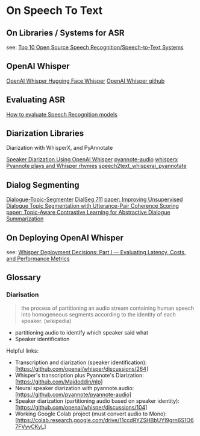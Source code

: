 # On Speech To Text


## On Libraries / Systems for ASR
see:
[Top 10 Open Source Speech Recognition/Speech-to-Text Systems](https://fosspost.org/open-source-speech-recognition/)


## OpenAI Whisper

[OpenAI Whisper ](https://openai.com/research/whisper)
[Hugging Face Whisper](https://huggingface.co/openai/whisper-medium)
[OpenAI Whisper github](https://github.com/openai/whisper#python-usage)


## Evaluating ASR

[How to evaluate Speech Recognition models](https://www.assemblyai.com/blog/how-to-evaluate-speech-recognition-models/)


## Diarization Libraries

Diarization with WhisperX, and PyAnnotate

[Speaker Diarization Using OpenAI Whisper](https://github.com/MahmoudAshraf97/whisper-diarization)
[pyannote-audio](https://github.com/pyannote/pyannote-audio)
[whisperx](https://github.com/m-bain/whisperX)
[Pyannote plays and Whisper rhymes](https://github.com/Majdoddin/nlp)
[speech2text_whisperai_pyannotate](https://github.com/luisroque/large_laguage_models/blob/main/speech2text_whisperai_pyannotate.py#L112)


## Dialog Segmenting

[Dialogue-Topic-Segmenter](https://github.com/lxing532/Dialogue-Topic-Segmenter)
[DialSeg 711](https://github.com/xyease/TADAM)
[paper: Improving Unsupervised Dialogue Topic Segmentation with Utterance-Pair Coherence Scoring](https://aclanthology.org/2021.sigdial-1.18.pdf)
[paper: Topic-Aware Contrastive Learning for Abstractive Dialogue Summarization](https://browse.arxiv.org/pdf/2109.04994.pdf)


## On Deploying OpenAI Whisper

see:
[Whisper Deployment Decisions: Part I — Evaluating Latency, Costs, and Performance Metrics](https://blog.ml6.eu/whisper-deployment-decisions-part-i-evaluating-latency-costs-and-performance-metrics-d07f6edc9ec0)


## Glossary

### Diarisation

> the process of partitioning an audio stream containing human speech into homogeneous segments according to the identity of each speaker. (wikipedia)

- partitioning audio to identify which speaker said what
- Speaker identification

Helpful links:
- Transcription and diarization (speaker identification): [https://github.com/openai/whisper/discussions/264]
- Whisper's transcription plus Pyannote's Diarization: [https://github.com/Majdoddin/nlp]
- Neural speaker diarization with pyannote.audio: [https://github.com/pyannote/pyannote-audio]
- Speaker diarization (partitioning audio based on speaker identity): [https://github.com/openai/whisper/discussions/104]
- Working Google Colab project (must convert audio to Mono): [https://colab.research.google.com/drive/11ccdRYZSHBbUYI9grn6S1O67FVyvCKyL]



